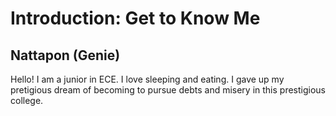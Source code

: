 # Introduction: Get to Know Me
## Nattapon (Genie)

Hello! I am a junior in ECE. I love sleeping and eating. I gave up my pretigious dream of becoming to pursue debts and misery in this prestigious college.
